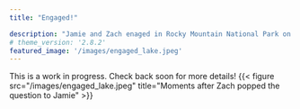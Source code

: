 ```yaml
---
title: "Engaged!"

description: "Jamie and Zach enaged in Rocky Mountain National Park on September 30th, 2023."
# theme_version: '2.8.2'
featured_image: '/images/engaged_lake.jpeg'
---
```

This is a work in progress. Check back soon for more details!
{{< figure src="/images/engaged_lake.jpeg" title="Moments after Zach popped the question to Jamie" >}}
